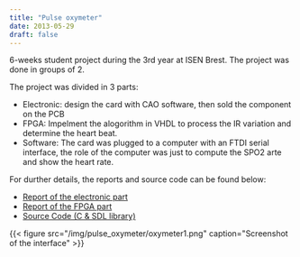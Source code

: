 ```yaml
---
title: "Pulse oxymeter"
date: 2013-05-29
draft: false
---
```


6-weeks student project during the 3rd year at ISEN Brest.
The project was done in groups of 2.

The project was divided in 3 parts:
* Electronic: design the card with CAO software, then sold the component on the PCB
* FPGA: Impelment the alogorithm in VHDL to process the IR variation and determine the heart beat.
* Software: The card was plugged to a computer with an FTDI serial interface, the role of the computer was just to compute the SPO2 arte and show the heart rate.

For durther details, the reports and source code can be found below:
* [Report of the electronic part](/img/pulse_oxymeter/Rapport_Electronique.pdf)
* [Report of the FPGA part](/img/pulse_oxymeter/Rapport_VHDL.pdf)
* [Source Code (C & SDL library)](https://github.com/corentin-R/ISEN_oxymetre)



{{< figure src="/img/pulse_oxymeter/oxymeter1.png" caption="Screenshot of the interface" >}}

